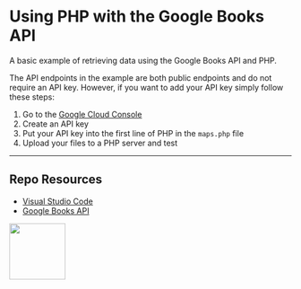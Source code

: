 # Using PHP with the Google Books API

A basic example of retrieving data using the Google Books API and PHP. 

The API endpoints in the example are both public endpoints and do not require an API key. However, if you want to add your API key simply follow these steps:

1. Go to the [Google Cloud Console](https://console.cloud.google.com/) 
2. Create an API key
3. Put your API key into the first line of PHP in the ```maps.php``` file
4. Upload your files to a PHP server and test

***

## Repo Resources

* [Visual Studio Code](https://code.visualstudio.com/)
* [Google Books API](https://developers.google.com/maps)

<a href="https://codeadam.ca">
<img src="https://codeadam.ca/images/code-block.png" width="100">
</a>
